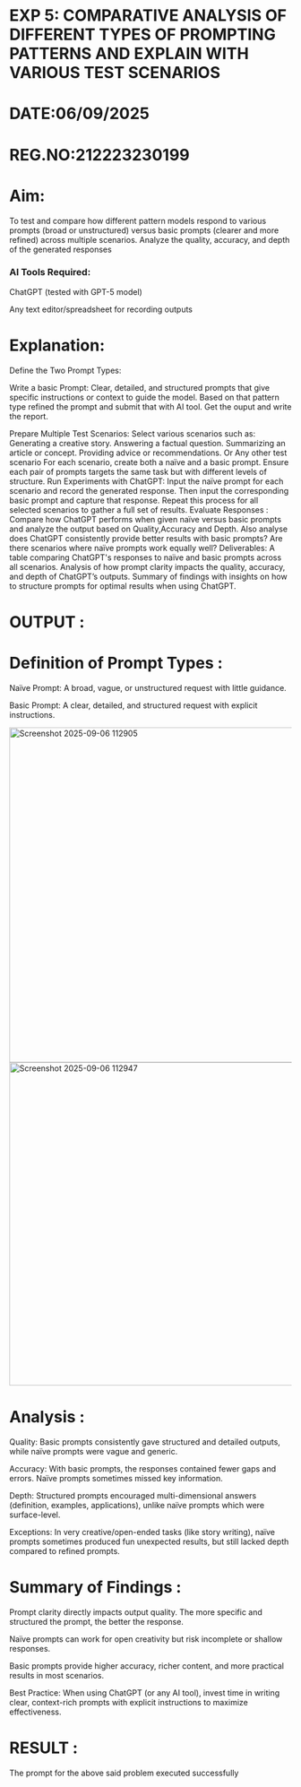 

# EXP 5: COMPARATIVE ANALYSIS OF DIFFERENT TYPES OF PROMPTING PATTERNS AND EXPLAIN WITH VARIOUS TEST SCENARIOS
# DATE:06/09/2025
# REG.NO:212223230199
# Aim: 
To test and compare how different pattern models respond to various prompts (broad or unstructured) versus basic prompts (clearer and more refined) across multiple scenarios.  Analyze the quality, accuracy, and depth of the generated responses 

### AI Tools Required: 

ChatGPT (tested with GPT-5 model)

Any text editor/spreadsheet for recording outputs

# Explanation: 

Define the Two Prompt Types:

Write a basic Prompt: Clear, detailed, and structured prompts that give specific instructions or context to guide the model.
Based on that pattern type refined the prompt and submit that with AI tool.
Get the ouput and write the report.

Prepare Multiple Test Scenarios:
Select various scenarios such as:
Generating a creative story.
Answering a factual question.
Summarizing an article or concept.
Providing advice or recommendations.
Or Any other test scenario
For each scenario, create both a naïve and a basic prompt. Ensure each pair of prompts targets the same task but with different levels of structure.
Run Experiments with ChatGPT:
Input the naïve prompt for each scenario and record the generated response.
Then input the corresponding basic prompt and capture that response.
Repeat this process for all selected scenarios to gather a full set of results.
Evaluate Responses : 
	Compare how ChatGPT performs when given naïve versus basic prompts and analyze the output based on Quality,Accuracy and Depth. Also analyse does ChatGPT consistently provide better results with basic prompts? Are there scenarios where naïve prompts work equally well?
Deliverables:
A table comparing ChatGPT's responses to naïve and basic prompts across all scenarios.
Analysis of how prompt clarity impacts the quality, accuracy, and depth of ChatGPT’s outputs.
Summary of findings with insights on how to structure prompts for optimal results when using ChatGPT.


# OUTPUT :

# Definition of Prompt Types :

Naïve Prompt: A broad, vague, or unstructured request with little guidance.

Basic Prompt: A clear, detailed, and structured request with explicit instructions.

<img width="1034" height="598" alt="Screenshot 2025-09-06 112905" src="https://github.com/user-attachments/assets/abc2f614-dbbb-4b02-bd49-bba8834efbe2" />

<img width="1223" height="577" alt="Screenshot 2025-09-06 112947" src="https://github.com/user-attachments/assets/c4c3de0b-8204-4544-9ea6-3aa4d5881956" />

# Analysis :

Quality: Basic prompts consistently gave structured and detailed outputs, while naïve prompts were vague and generic.

Accuracy: With basic prompts, the responses contained fewer gaps and errors. Naïve prompts sometimes missed key information.

Depth: Structured prompts encouraged multi-dimensional answers (definition, examples, applications), unlike naïve prompts which were surface-level.

Exceptions: In very creative/open-ended tasks (like story writing), naïve prompts sometimes produced fun unexpected results, but still lacked depth compared to refined prompts.

# Summary of Findings :

Prompt clarity directly impacts output quality. The more specific and structured the prompt, the better the response.

Naïve prompts can work for open creativity but risk incomplete or shallow responses.

Basic prompts provide higher accuracy, richer content, and more practical results in most scenarios.

Best Practice: When using ChatGPT (or any AI tool), invest time in writing clear, context-rich prompts with explicit instructions to maximize effectiveness.

# RESULT : 
The prompt for the above said problem executed successfully

